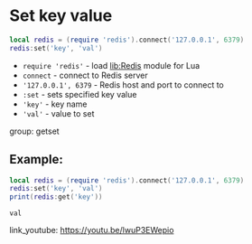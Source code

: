 # Set key value

```lua
local redis = (require 'redis').connect('127.0.0.1', 6379)
redis:set('key', 'val')
```

- `require 'redis'` - load [lib:Redis](https://onelinerhub.com/lua-redis/how-to-install-lua-redis-module) module for Lua
- `connect` - connect to Redis server
- `'127.0.0.1', 6379` - Redis host and port to connect to
- `:set` - sets specified key value
- `'key'` - key name
- `'val'` - value to set

group: getset

## Example: 
```lua
local redis = (require 'redis').connect('127.0.0.1', 6379)
redis:set('key', 'val')
print(redis:get('key'))
```
```
val

```

link_youtube: https://youtu.be/lwuP3EWepio
